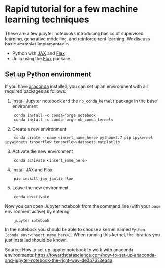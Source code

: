 # Rapid tutorial for a few machine learning techniques

These are a few jupyter notebooks introducing basics of supervised learning, generative modelling, and reinforcement learning.
We discuss basic examples implemented in 
* Python with [JAX](https://github.com/google/jax) and [Flax](https://github.com/google/flax)
* Julia using the [Flux](https://fluxml.ai/Flux.jl/stable/) package.

## Set up Python environment

If you have [anaconda](https://www.anaconda.com/products/individual) installed, you can set up an environment with all required packages as follows:

1. Install Jupyter notebook and the `nb_conda_kernels` package in the base environment
```
    conda install -c conda-forge notebook
    conda install -c conda-forge nb_conda_kernels
```
2. Create a new environment
```
    conda create --name <insert_name_here> python=3.7 pip ipykernel ipywidgets tensorflow tensorflow-datasets matplotlib
```
3. Activate the new environment
```
    conda activate <insert_name_here>
```
4. Install JAX and Flax
```
    pip install jax jaxlib flax
```
5. Leave the new environment
```
    conda deactivate
```

Now you can open Jupyter notebook from the command line (with your `base` environment active) by entering
```
    jupyter notebook
```
In the notebook you should be able to choose a kernel named `Python [conda env:<insert_name_here>]`. When running this kernel, the libraries you just installed should be known.

Source: How to set up jupyter notebook to work with anaconda environments: https://towardsdatascience.com/how-to-set-up-anaconda-and-jupyter-notebook-the-right-way-de3b7623ea4a
